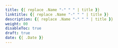 ```yaml
---
title: {{ replace .Name "-" " " | title }}
linktitle: {{ replace .Name "-" " " | title }}
description: {{ replace .Name "-" " " | title }}
weight: 00
disableToc: true
draft: true
date: {{ .Date }}
---
```


